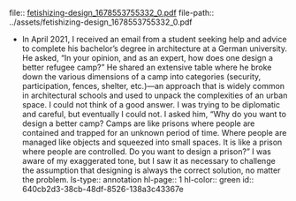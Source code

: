file:: [fetishizing-design_1678553755332_0.pdf](../assets/fetishizing-design_1678553755332_0.pdf)
file-path:: ../assets/fetishizing-design_1678553755332_0.pdf

- In April 2021, I received an email from a student seeking help and advice to complete his bachelor’s degree in architecture at a German university. He asked, “In your opinion, and as an expert, how does one design a better refugee camp?” He shared an extensive table where he broke down the various dimensions of a camp into categories (security, participation, fences, shelter, etc.)—an approach that is widely common in architectural schools and used to unpack the complexities of an urban space. I could not think of a good answer. I was trying to be diplomatic and careful, but eventually I could not. I asked him, “Why do you want to design a better camp? Camps are like prisons where people are contained and trapped for an unknown period of time. Where people are managed like objects and squeezed into small spaces. It is like a prison where people are controlled. Do you want to design a prison?” I was aware of my exaggerated tone, but I saw it as necessary to challenge the assumption that designing is always the correct solution, no matter the problem.
  ls-type:: annotation
  hl-page:: 1
  hl-color:: green
  id:: 640cb2d3-38cb-48df-8526-138a3c43367e